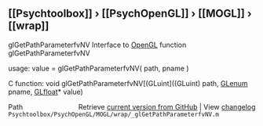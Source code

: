 ## [[Psychtoolbox]] &#8250; [[PsychOpenGL]] &#8250; [[MOGL]] &#8250; [[wrap]]

glGetPathParameterfvNV  Interface to [OpenGL](OpenGL) function glGetPathParameterfvNV  
  
usage:  value = glGetPathParameterfvNV( path, pname )  
  
C function:  void glGetPathParameterfvNV[(GLuint]((GLuint) path, [GLenum](GLenum) pname, [GLfloat](GLfloat)\* value)  




<div class="code_header" style="text-align:right;">
  <span style="float:left;">Path&nbsp;&nbsp;</span> <span class="counter">Retrieve <a href=
  "https://raw.github.com/Psychtoolbox-3/Psychtoolbox-3/beta/Psychtoolbox/PsychOpenGL/MOGL/wrap/_glGetPathParameterfvNV.m">current version from GitHub</a> | View <a href=
  "https://github.com/Psychtoolbox-3/Psychtoolbox-3/commits/beta/Psychtoolbox/PsychOpenGL/MOGL/wrap/_glGetPathParameterfvNV.m">changelog</a></span>
</div>
<div class="code">
  <code>Psychtoolbox/PsychOpenGL/MOGL/wrap/_glGetPathParameterfvNV.m</code>
</div>


